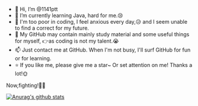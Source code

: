- 👋 Hi, I’m @1141ptt
- 🌱 I’m currently learning Java, hard for me.😢
- 💞️ I'm too poor in coding, I feel anxious every day,😥 and I seem unable to find a correct for my future.
- 🌺 My GitHub may contain mainly study material and some useful things for myself, 👉as coding is not my talent.😭 
- 📫 Just contact me at GitHub. When I'm not busy, I'll surf GitHub for fun or for learning.
- ⭐ If you like me, please give me a star~ Or set attention on me! Thanks a lot!🌞

Now,fighting!💪💪

[![Anurag's github stats](https://github-readme-stats.vercel.app/api?username=1141ptt)](https://github.com/anuraghazra/github-readme-stats)

<!---
1141ptt/1141ptt is a ✨ special ✨ repository because its `README.md` (this file) appears on your GitHub profile.
You can click the Preview link to take a look at your changes.
--->
